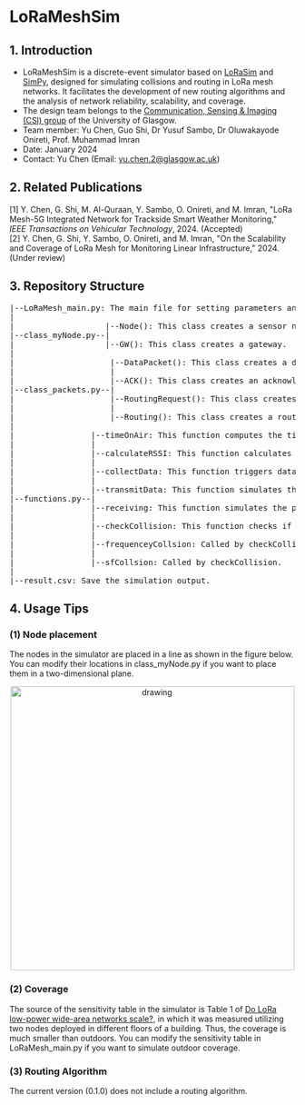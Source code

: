 # LoRaMeshSim
## 1. Introduction
* LoRaMeshSim is a discrete-event simulator based on [LoRaSim](https://mcbor.github.io/lorasim/) and [SimPy](https://simpy.readthedocs.io/en/latest/), designed for simulating collisions and routing in LoRa mesh networks. It facilitates the development of new routing algorithms and the analysis of network reliability, scalability, and coverage.
* The design team belongs to the [Communication, Sensing & Imaging (CSI) group](https://www.gla.ac.uk/research/az/csi/) of the University of Glasgow.
* Team member: Yu Chen, Guo Shi, Dr Yusuf Sambo, Dr Oluwakayode Onireti, Prof. Muhammad Imran
* Date: January 2024
* Contact: Yu Chen (Email: yu.chen.2@glasgow.ac.uk)

## 2. Related Publications
[1] Y. Chen, G. Shi, M. Al-Quraan, Y. Sambo, O. Onireti, and M. Imran, "LoRa Mesh-5G Integrated Network for Trackside Smart Weather Monitoring," *IEEE Transactions on Vehicular Technology*, 2024. (Accepted)
<br>[2] Y. Chen, G. Shi, Y. Sambo, O. Onireti, and M. Imran, "On the Scalability and Coverage of LoRa Mesh for Monitoring Linear Infrastructure," 2024. (Under review)

## 3. Repository Structure
<pre>
|--LoRaMesh_main.py: The main file for setting parameters and running the simulation.
|
|                   |--Node(): This class creates a sensor node.
|--class_myNode.py--|
|                   |--GW(): This class creates a gateway.
|
|                    |--DataPacket(): This class creates a data packet.
|                    |
|                    |--ACK(): This class creates an acknowledgment packet.
|--class_packets.py--|
|                    |--RoutingRequest(): This class creates a routing request packet.
|                    |
|                    |--Routing(): This class creates a routing discovery packet.
|
|                |--timeOnAir: This function computes the time on air of a packet.
|                |
|                |--calculateRSSI: This function calculates RSSI between two nodes.
|                |
|                |--collectData: This function triggers data collection and transmission.
|                |
|                |--transmitData: This function simulates the process of packet transmission.
|--functions.py--|
|                |--receiving: This function simulates the process of packet reception.
|                |
|                |--checkCollision: This function checks if there is a signal collision.
|                |
|                |--frequenceyCollsion: Called by checkCollision.
|                |
|                |--sfCollsion: Called by checkCollision.
|
|--result.csv: Save the simulation output.
</pre>

## 4. Usage Tips
### (1) Node placement
The nodes in the simulator are placed in a line as shown in the figure below. You can modify their locations in class_myNode.py if you want to place them in a two-dimensional plane.
<br><p align="center"><img src="https://github.com/YuChenUoG/LoRaMeshSim/assets/87127772/d774fa7d-d37c-44ee-8cad-83cd20bbbd31" alt="drawing" width="500"/></p>
### (2) Coverage
The source of the sensitivity table in the simulator is Table 1 of [Do LoRa low-power wide-area networks scale?](https://dl.acm.org/doi/abs/10.1145/2988287.2989163), in which it was measured utilizing two nodes deployed in different floors of a building. Thus, the coverage is much smaller than outdoors. You can modify the sensitivity table in LoRaMesh_main.py if you want to simulate outdoor coverage.
### (3) Routing Algorithm
The current version (0.1.0) does not include a routing algorithm.



